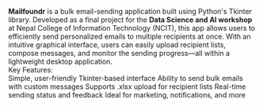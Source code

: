 <b>Mailfoundr</b> is a bulk email-sending application built using Python's Tkinter library. Developed as a final project for the <b>Data Science and AI workshop</b> at Nepal College of Information Technology (NCIT), this app allows users to efficiently send personalized emails to multiple recipients at once. With an intuitive graphical interface, users can easily upload recipient lists, compose messages, and monitor the sending progress—all within a lightweight desktop application.
<br>
Key Features:
<br>
Simple, user-friendly Tkinter-based interface
Ability to send bulk emails with custom messages
Supports .xlsx upload for recipient lists
Real-time sending status and feedback
Ideal for marketing, notifications, and more
